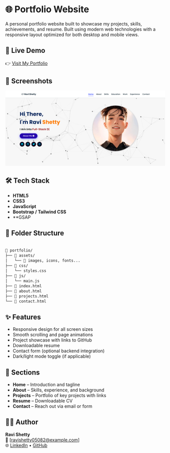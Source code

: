 
# 🌐 Portfolio Website

A personal portfolio website built to showcase my projects, skills, achievements, and resume. Built using modern web technologies with a responsive layout optimized for both desktop and mobile views.

## 🚀 Live Demo

👉 [Visit My Portfolio](https://ravishetty-portfolio.netlify.app/)

## 📸 Screenshots

![Desktop View](./assets/images/projects/portfolio2.png)


## 🛠️ Tech Stack

- **HTML5**
- **CSS3**
- **JavaScript**
- **Bootstrap / Tailwind CSS** 
- **GSAP 

## 📁 Folder Structure

```

📁 portfolio/
├── 📁 assets/
│   └── 📄 images, icons, fonts...
├── 📁 css/
│   └── styles.css
├── 📁 js/
│   └── main.js
├── 📄 index.html
├── 📄 about.html
├── 📄 projects.html
└── 📄 contact.html

```

## ✨ Features

- Responsive design for all screen sizes
- Smooth scrolling and page animations
- Project showcase with links to GitHub
- Downloadable resume
- Contact form (optional backend integration)
- Dark/light mode toggle (if applicable)

## 📌 Sections

- **Home** – Introduction and tagline
- **About** – Skills, experience, and background
- **Projects** – Portfolio of key projects with links
- **Resume** – Downloadable CV
- **Contact** – Reach out via email or form

## 🧑‍💻 Author

**Ravi Shetty**  
📧 [ravishetty05082@example.com]  
🌐 [LinkedIn](https://www.linkedin.com/in/ravi-m-shetty/) • [GitHub](https://github.com/Ravishetty07)



